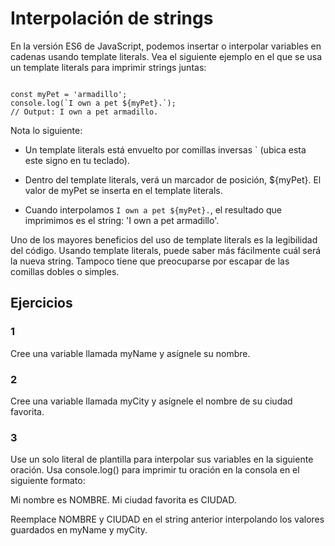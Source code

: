# Interpolación de strings

En la versión ES6 de JavaScript, podemos insertar o interpolar variables en cadenas usando template literals. Vea el siguiente ejemplo en el que se usa un template literals para imprimir strings juntas:

~~~

const myPet = 'armadillo';
console.log(`I own a pet ${myPet}.`);
// Output: I own a pet armadillo.

~~~

Nota lo siguiente:

- Un template literals está envuelto por comillas inversas ` (ubica esta este signo en tu teclado).

- Dentro del template literals, verá un marcador de posición, ${myPet}. El valor de myPet se inserta en el template literals.

- Cuando interpolamos `I own a pet ${myPet}.`, el resultado que imprimimos es el string: 'I own a pet armadillo'.

Uno de los mayores beneficios del uso de template literals es la legibilidad del código. Usando template literals, puede saber más fácilmente cuál será la nueva string. Tampoco tiene que preocuparse por escapar de las comillas dobles o simples.

## Ejercicios

### 1

Cree una variable llamada myName y asígnele su nombre.

### 2

Cree una variable llamada myCity y asígnele el nombre de su ciudad favorita.

### 3

Use un solo literal de plantilla para interpolar sus variables en la siguiente oración. Usa console.log() para imprimir tu oración en la consola en el siguiente formato:

Mi nombre es NOMBRE. Mi ciudad favorita es CIUDAD.

Reemplace NOMBRE y CIUDAD en el string anterior interpolando los valores guardados en myName y myCity.